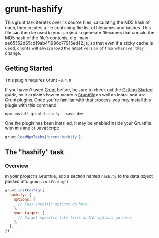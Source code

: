 # grunt-hashify

This grunt task iterates over its source files, calculating the MD5 hash of each, then creates a file containing the
list of filenames and hashes. This file can then be used in your project to generate filenames that contain the MD5
hash of the file's contents, e.g. main-ae65552d65cd19ab4f1996c77915ed42.js, so that even if a sticky cache is used,
clients will always load the latest version of files whenever they change.

## Getting Started
This plugin requires Grunt `~0.4.0`

If you haven't used [Grunt](http://gruntjs.com/) before, be sure to check out the [Getting Started](http://gruntjs.com/getting-started) guide, as it explains how to create a [Gruntfile](http://gruntjs.com/sample-gruntfile) as well as install and use Grunt plugins. Once you're familiar with that process, you may install this plugin with this command:

```shell
npm install grunt-hashify --save-dev
```

One the plugin has been installed, it may be enabled inside your Gruntfile with this line of JavaScript:

```js
grunt.loadNpmTasks('grunt-hashify');
```

## The "hashify" task

### Overview
In your project's Gruntfile, add a section named `hashify` to the data object passed into `grunt.initConfig()`.

```js
grunt.initConfig({
  hashify: {
    options: {
      // Task-specific options go here.
    },
    your_target: {
      // Target-specific file lists and/or options go here.
    },
  },
})
```

